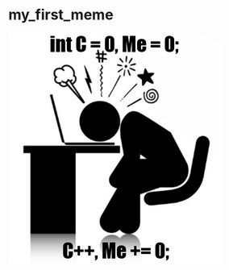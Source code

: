 # my_first_meme


![Image of Meme](https://github.com/the-unxplainable/my_first_meme/blob/master/defeated_output.png)
